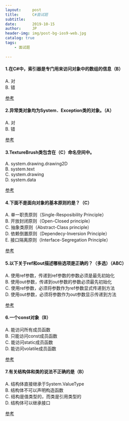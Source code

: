 ```yaml
---
layout:     post
title:      C#面试题
subtitle:   
date:       2019-10-15
author:     JP
header-img: img/post-bg-ios9-web.jpg
catalog: true
tags:
    - 面试题
    
---
```


#### 1.在C#中，索引器是专门用来访问对象中的数组的信息（B）
A. 对<br>
B. 错

[参考](https://www.nowcoder.com/questionTerminal/53cca8222061471db33995eb583235e5?orderByHotValue=1&mutiTagIds=572&page=6&onlyReference=false)

#### 2.异常类对象均为System．Exception类的对象。（A）
A. 对<br>
B. 错

[参考](https://www.nowcoder.com/questionTerminal/62055129a7d74fe18976dc6175611cc0?toCommentId=6299)

#### 3.TextureBrush类包含在（C）命名空间中。
A. system.drawing.drawing2D<br>
B. system.text<br>
C. system.drawing<br>
D. system.data<br>

[参考](TextureBrush类包含在)

#### 4.下面不是面向对象的基本原则的是？（C）
A. 单一职责原则（Single-Resposibility Principle）<br>
B. 开放封闭原则（Open-Closed principle）<br>
C. 抽象类原则（Abstract-Class principle）<br>
D. 依赖倒置原则（Dependecy-Inversion Principle）<br>
E. 接口隔离原则（Interface-Segregation Principle）

[参考](https://www.nowcoder.com/questionTerminal/6051f858caf441809eaf5cdd6800e537)

#### 5.以下关于ref和out描述哪些选项是正确的？（多选）（ABC）
A. 使用ref参数，传递到ref参数的参数必须是最先初始化<br>
B. 使用out参数，传递到out参数的参数必须最先初始化<br>
C. 使用ref参数，必须将参数作为ref参数显式传递到方法<br>
D. 使用out参数，必须将参数作为out参数显示传递到方法<br>

[参考](https://www.nowcoder.com/questionTerminal/542fa396270145f0b98b89902de203e5)

#### 6.一个const对象（B）
A. 能访问所有成员函数<br>
B. 只能访问const成员函数<br>
C. 能访问static成员函数<br>
D. 能访问volatile成员函数<br>

[参考](https://www.nowcoder.com/questionTerminal/542fa396270145f0b98b89902de203e5)

#### 7.有关结构体和类的说法不正确的是（B）
A. 结构体直接继承于System.ValueType<br>
B. 结构体不可以声明构造函数<br>
C. 结构是值类型的，而类是引用类型的<br>
D. 结构体可以继承接口<br>

[参考](https://www.nowcoder.com/questionTerminal/20d884b1f3b6475a909eece7d6d8242a)
